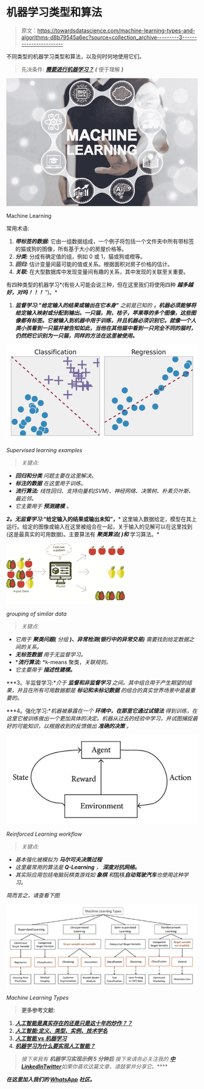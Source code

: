 # 机器学习类型和算法

> 原文：<https://towardsdatascience.com/machine-learning-types-and-algorithms-d8b79545a6ec?source=collection_archive---------3----------------------->

不同类型的机器学习类型和算法，以及何时何地使用它们。

> 先决条件: [***需要进行机器学习？***](https://medium.com/@chethankumargn/why-machine-learning-for-achieving-artificial-intelligence-the-need-for-machine-learning-c69667b4a51f) ***(*** 便于理解 ***)***

![](img/29e721aef41febdd6f63256e5888a57a.png)

Machine Learning

常用术语:

1.  ***带标签的数据:*** 它由一组数据组成，一个例子将包括一个文件夹中所有带标签的猫或狗的图像，所有基于大小的房屋价格等。
2.  ***分类:*** 分成有确定值的组，例如 0 或 1，猫或狗或橙等。
3.  ***回归:*** 估计变量间最可能的值或关系。根据面积对房子价格的估计。
4.  ***关联:*** 在大型数据库中发现变量间有趣的关系，其中发现的关联至关重要。

有四种类型的机器学习*(有些人可能会说三种，但在这里我们将使用四种 ***越多越好，对吗！！！*** ”)。*

1.  ***监督学习:"*给定输入的结果或输出在它本身"*** 之前是已知的 ***，机器必须能够将给定输入映射或分配到输出。一只猫，狗，桔子，苹果等的多个图像，这些图像都有标签。它被输入到机器中用于训练，并且机器必须识别它。就像一个人类小孩看到一只猫并被告知如此，当他在其他猫中看到一只完全不同的猫时，仍然把它识别为一只猫，同样的方法在这里被使用。****

*![](img/2bbf4f085027628d6002762c75f73ca3.png)*

*Supervised learning examples*

> *关键点:*

*   ****回归和分类*** 问题主要在这里解决。*
*   ****标注的数据*** 在这里用于训练。*
*   ****流行算法:*** 线性回归、支持向量机(SVM)、神经网络、决策树、朴素贝叶斯、最近邻。*
*   *它主要用于 ***预测建模*** 。*

***2。无监督学习:*“给定输入的结果或输出未知”，*** 这里输入数据给定，模型在其上运行。给定的图像或输入在这里被组合在一起，关于输入的见解可以在这里找到(这是最真实的可用数据)。主要算法有 ***聚类算法( )和*** 学习算法。*

*![](img/2cf0ea22c63d0057961017cd8548d4f7.png)*

*grouping of similar data*

> *关键点:*

*   *它用于 ***聚类问题(*** 分组 ***)、异常检测(银行中的异常交易)*** 需要找到给定数据之间的关系。*
*   ****无标签数据*** 用于无监督学习。*
*   ****流行算法:*** *k-means 聚类，*关联规则。*
*   *它主要用于 ***描述性建模。****

***3。半监督学习:**介于 ***监督和非监督学习*** 之间。其中组合用于产生期望的结果，并且在所有可用数据都是 ***标记和未标记数据*** 的组合的真实世界场景中是最重要的。*

***4。强化学习:**机器被暴露在一个 ***环境中，在那里它通过试错法*** 得到训练，在这里它被训练做出一个更加具体的决定。机器从过去的经验中学习，并试图捕捉最好的可能知识，以根据收到的反馈做出 ***准确的决策*** 。*

*![](img/5af61c339211658a799c8c85ba89d3e8.png)*

*Reinforced Learning workflow*

> *关键点:*

*   *基本强化被模拟为 ***马尔可夫决策过程****
*   *这里最常用的算法是 ***Q-Learning*** ， ***深度对抗网络。****
*   *其实际应用包括电脑玩棋类游戏如 ***象棋*** 和*围棋***自动驾驶汽车**也使用这种学习。*

*简而言之，请查看下图*

*![](img/0e37b967fe835299a2f823ac866ef9c4.png)*

*Machine Learning Types*

> ****更多参考文献:****

1.  *[**人工智能是真实存在的还是只是这十年的炒作？？**](https://becominghuman.ai/artificial-intelligence-real-or-is-it-just-an-hype-of-this-decade-fear-what-learn-history-go-game-ac4476badf1b)*
2.  *[***人工智能:定义、类型、实例、技术*学名**](https://medium.com/@chethankumargn/artificial-intelligence-definition-types-examples-technologies-962ea75c7b9b)*
3.  *[**人工智能 vs 机器学习**](https://medium.com/@chethankumargn/artificial-intelligence-vs-machine-learning-3c599637ecdd)*
4.  *[**机器学习为什么要实现人工智能？**](https://medium.com/@chethankumargn/why-machine-learning-for-achieving-artificial-intelligence-the-need-for-machine-learning-c69667b4a51f)*

> ****接下来我有* **机器学习实现示例 5 分钟后** *接下来请务必关注我的* [***中***](https://medium.com/@chethankumargn)*[***LinkedIn***](http://www.linkedin.com/in/chethankumargn)*[***Twitter***](https://twitter.com/chethan1gn)如果你喜欢这篇文章，请鼓掌并分享它。*****

*****在这里加入我们的 [**WhatsApp**](https://chat.whatsapp.com/LLwBIyYYcABEV31ZFI7QR3) 社区。*****